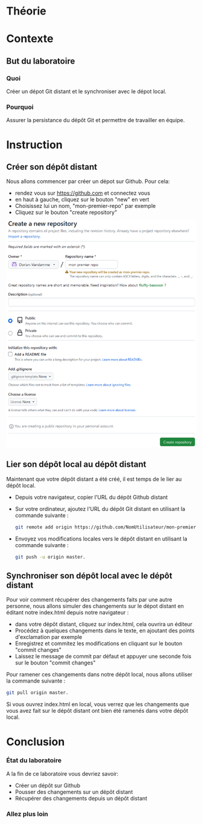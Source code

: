 
# Théorie

# Contexte
## But du laboratoire
### Quoi

Créer un dépot Git distant et le synchroniser avec le dépot local.

### Pourquoi

Assurer la persistance du dépôt Git et permettre de travailler en équipe.

# Instruction

## Créer son dépôt distant

Nous allons commencer par créer un dépot sur Github.
Pour cela:
- rendez vous sur https://github.com et connectez vous
- en haut à gauche, cliquez sur le bouton "new" en vert
- Choisissez lui un nom, "mon-premier-repo" par exemple
- Cliquez sur le bouton "create repository"

![images](/images/lab3_create_repo.png)

## Lier son dépôt local au dépôt distant

Maintenant que votre dépôt distant a été créé, il est temps de le lier au dépôt local.
- Depuis votre navigateur, copier l'URL du dépôt Github distant

- Sur votre ordinateur, ajoutez l'URL du dépôt Git distant en utilisant la commande suivante : 
  ```bash
  git remote add origin https://github.com/NomUtilisateur/mon-premier-repo.git.
  ```

- Envoyez vos modifications locales vers le dépôt distant en utilisant la commande suivante : 
  ```bash
  git push -u origin master.
  ```

## Synchroniser son dépôt local avec le dépôt distant

Pour voir comment récupérer des changements faits par une autre personne, nous allons simuler des changements sur le dépot distant en éditant notre index.html depuis notre navigateur :
- dans votre dépôt distant, cliquez sur index.html, cela ouvrira un éditeur
- Procédez à quelques changements dans le texte, en ajoutant des points d'exclamation par exemple
- Enregistrez et commitez les modifications en cliquant sur le bouton "commit changes"
- Laissez le message de commit par défaut et appuyer une seconde fois sur le bouton "commit changes"

Pour ramener ces changements dans notre dépôt local, nous allons utiliser la commande suivante : 
```bash
git pull origin master.
```

Si vous ouvrez index.html en local, vous verrez que les changements que vous avez fait sur le dépôt distant ont bien été ramenés dans votre dépôt local.

# Conclusion
### État du laboratoire 
A la fin de ce laboratoire vous devriez savoir:
- Créer un dépôt sur Github
- Pousser des changements sur un dépôt distant
- Récupérer des changements depuis un dépôt distant

### Allez plus loin 


